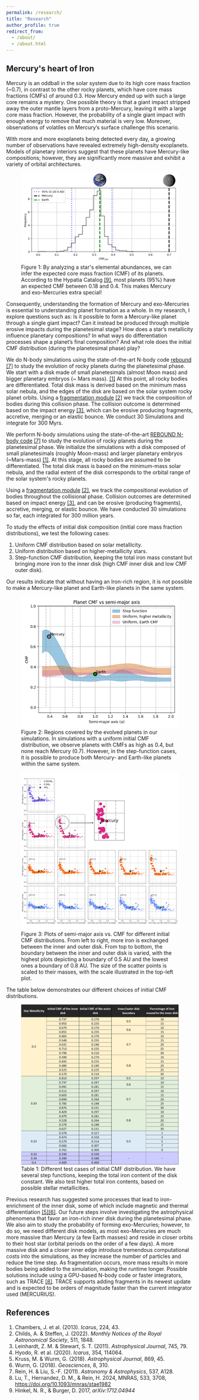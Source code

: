 ```yaml
---
permalink: /research/
title: "Research"
author_profile: true
redirect_from: 
  - /about/
  - /about.html
---
```




Mercury's heart of Iron
----

Mercury is an oddball in the solar system due to its high core mass fraction (~0.7), in contrast to the other rocky planets, which have core mass fractions (CMFs) of around 0.3. How Mercury ended up with such a large core remains a mystery. One possible theory is that a giant impact stripped away the outer mantle layers from a proto-Mercury, leaving it with a large core mass fraction. However, the probability of a single giant impact with enough energy to remove that much material is very low. Moreover, observations of volatiles on Mercury’s surface challenge this scenario.

With more and more exoplanets being detected every day, a growing number of observations have revealed extremely high-density exoplanets. Models of planetary interiors suggest that these planets have Mercury-like compositions; however, they are significantly more massive and exhibit a variety of orbital architectures.

<figure>
  <img src="/images/hypatia.png" alt="Histogram of CMF_stars based on Hypatia">
  <figcaption>Figure 1: By analyzing a star's elemental abundances, we can infer the expected core mass fraction (CMF) of its planets. According to the Hypatia Catalog <a href="#ref9">[9]</a>, most planets (95%) have an expected CMF between 0.18 and 0.4. This makes Mercury and exo-Mercuries extra special!</figcaption>
</figure>

Consequently, understanding the formation of Mercury and exo-Mercuries is essential to understanding planet formation as a whole. In my research, I explore questions such as: Is it possible to form a Mercury-like planet through a single giant impact? Can it instead be produced through multiple erosive impacts during the planetesimal stage? How does a star’s metallicity influence planetary compositions? In what ways do differentiation processes shape a planet’s final composition? And what role does the initial CMF distribution (during the planetesimal phase) play?

We do N-body simulations using the state-of-the-art N-body code [rebound](https://github.com/hannorein/rebound) <a href="#ref7">[7]</a> to study the evolution of rocky planets during the planetesimal phase. We start with a disk made of small planetesimals (almost Moon mass) and bigger planetary embryos (~ Mars mass). <a href="#ref1">[1]</a> At this point, all rocky bodies are differentiated. Total disk mass is derived based on the minimum mass solar nebula, and the edges of the disk are based on the solar system rocky planet orbits. Using a [fragmentation module](https://github.com/ANNACRNN/REBOUND_fragmentation/tree/main) <a href="#ref2">[2]</a> we track the composition of bodies during this collision phase. The collision outcome is determined based on the impact energy <a href="#ref3">[3]</a>, which can be erosive producing fragments, accretive, merging or an elastic bounce. We conduct 30 Simulations and integrate for 300 Myrs. 

We perform N-body simulations using the state-of-the-art [REBOUND N-body code](https://github.com/hannorein/rebound) <a href="#ref7">[7]</a> to study the evolution of rocky planets during the planetesimal phase. We initialize the simulations with a disk composed of small planetesimals (roughly Moon-mass) and larger planetary embryos (~Mars-mass) <a href="#ref1">[1]</a>. At this stage, all rocky bodies are assumed to be differentiated. The total disk mass is based on the minimum-mass solar nebula, and the radial extent of the disk corresponds to the orbital range of the solar system's rocky planets.

Using a [fragmentation module](https://github.com/ANNACRNN/REBOUND_fragmentation/tree/main) <a href="#ref2">[2]</a>, we track the compositional evolution of bodies throughout the collisional phase. Collision outcomes are determined based on impact energy <a href="#ref3">[3]</a>, and can be erosive (producing fragments), accretive, merging, or elastic bounce. We have conducted 30 simulations so far, each integrated for 300 million years.

To study the effects of initial disk composition (initial core mass fraction distributions), we test the following cases:
1) Uniform CMF distribution based on solar metallicity.
2) Uniform distribution based on higher-metallicity stars.
3) Step-function CMF distribution, keeping the total iron mass constant but bringing more iron to the inner disk (high CMF inner disk and low CMF outer disk).

Our results indicate that without having an Iron-rich region, it is not possible to make a Mercury-like planet and Earth-like planets in the same system.

<figure>
    <img src="/images/binned_cmf_a_simple_smoothed.png">
    <figcaption>Figure 2: Regions covered by the evolved planets in our simulations. In simulations with a uniform initial CMF distribution, we observe planets with CMFs as high as 0.4, but none reach Mercury (0.7). However, in the step-function cases, it is possible to produce both Mercury- and Earth-like planets within the same system.
    </figcaption>
</figure>

<figure>
  <img src="/images/grid_magnified.png" alt="Grid plot">
  <figcaption>Figure 3: Plots of semi-major axis vs. CMF for different initial CMF distributions. From left to right, more iron is exchanged between the inner and outer disk. From top to bottom, the boundary between the inner and outer disk is varied, with the highest plots depicting a boundary of 0.5 AU and the lowest ones a boundary of 0.8 AU. The size of the scatter points is scaled to their masses, with the scale illustrated in the top-left plot.</figcaption>
</figure>

The table below demonstrates our different choices of initial CMF distributions. 

<figure>
  <img src="/images/cmf_table.jpg">
  <figcaption>Table 1: Different test cases of initial CMF distribution. We have several step functions, keeping the total iron content of the disk constant. We also test higher total iron contents, based on possible stellar metallicities.
  </figcaption>
</figure> 

Previous research has suggested some processes that lead to iron-enrichment of the inner disk, some of which include magnetic and thermal differentiation <a href="#ref5">[5]</a><a href="#ref6">[6]</a>. Our future steps involve investigating the astrophysical phenomena that favor an iron-rich inner disk during the planetesimal phase. We also aim to study the probability of forming exo-Mercuries; however, to do so, we need different disk models, as most exo-Mercuries are much more massive than Mercury (a few Earth masses) and reside in closer orbits to their host star (orbital periods on the order of a few days). A more massive disk and a closer inner edge introduce tremendous computational costs into the simulations, as they increase the number of particles and reduce the time step. As fragmentation occurs, more mass results in more bodies being added to the simulation, making the runtime longer. Possible solutions include using a GPU-based N-body code or faster integrators, such as TRACE <a href="#ref8">[8]</a>. TRACE supports adding fragments in its newest update and is expected to be orders of magnitude faster than the current integrator used (MERCURIUS).

<h2>References</h2>
<ol>
  <li id="ref1">Chambers, J. et al. (2013). <em>Icarus</em>, 224, 43.</li>
  <li id="ref2">Childs, A. & Steffen, J. (2022). <em>Monthly Notices of the Royal Astronomical Society</em>, 511, 1848.</li>
  <li id="ref3">Leinhardt, Z. M. & Stewart, S. T. (2011). <em>Astrophysical Journal</em>, 745, 79.</li>
  <li id="ref4">Hyodo, R. et al. (2020). <em>Icarus</em>, 354, 114064.</li>
  <li id="ref5">Kruss, M. & Wurm, G. (2018). <em>Astrophysical Journal</em>, 869, 45.</li>
  <li id="ref6">Wurm, G. (2018). <em>Geosciences</em>, 8, 310.</li>
  <li id="ref7">Rein, H. & Liu, S.-F. (2011). <em>Astronomy & Astrophysics</em>, 537, A128.</li>
  <li id="ref8">Lu, T., Hernandez, D. M., & Rein, H. 2024, MNRAS, 533, 3708, <a href="https://doi.org/10.1093/mnras/stae1982" target="_blank">https://doi.org/10.1093/mnras/stae1982</a></li>
  <li id="ref9">Hinkel, N. R., & Burger, D. 2017, <em>arXiv:1712.04944</em></li>
</ol>


<!--
Exo-Mercury detection
-----
Measuring mass and radius of a rocky planet, gives us the bulk density of the planet. Planetary interior models can predict the composition of the planet, based on hydrostatic equilibrium, equations of state, and what we know about the composition of rocky bodies in the solar system. As exoplanet detection techniques become stronger, we are able to detect smaller and smaller planets, introducing some weird planets into the family, with extremely high densities. These planets dubbed "Exo-Mercuries" are predicted to be very Iron-rich, with high core mass fractions (CMFs). 
-->